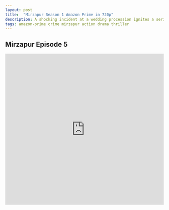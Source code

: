 ```yaml
---
layout: post
title:  "Mirzapur Season 1 Amazon Prime in 720p"
description: A shocking incident at a wedding procession ignites a series of events entangling the lives of two families in the lawless city of Mirzapur.
tags: amazon-prime crime mirzapur action drama thriller
---
```


## Mirzapur Episode 5

<div class="responsive-container">
<iframe src="https://drive.google.com/file/d/1-50Ld3HK8XLhc6kwywgNwOopUxhGOSuX/preview" frameborder="0" marginwidth="0" marginheight="0" scrolling="NO" width="100%" height="480" allowfullscreen></iframe>
<div style="width: 80px; height: 80px; position: absolute; opacity: 0; right: 0px; top: 0px;"> </div></div>

<script data-ad-client="ca-pub-8367357551397143" async src="https://pagead2.googlesyndication.com/pagead/js/adsbygoogle.js"></script>
